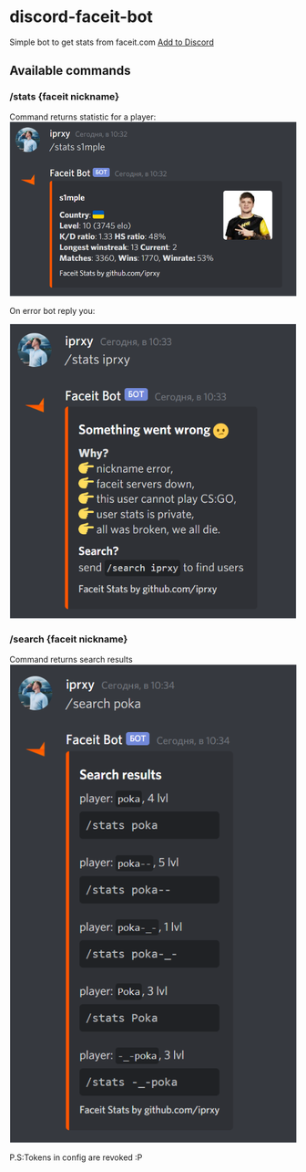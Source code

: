 # discord-faceit-bot
Simple bot to get stats from faceit.com [Add to Discord](https://discord.com/api/oauth2/authorize?client_id=765642102800646146&permissions=18432&scope=bot)

## Available commands
### /stats {faceit nickname}
Command returns statistic for a player:
![stats command](/assets/statsCommand.png)

On error bot reply you:

![stats error](/assets/statsError.png)
### /search {faceit nickname}
Command returns search results
![stats error](/assets/searchResult.png)

P.S:Tokens in config are revoked :P

